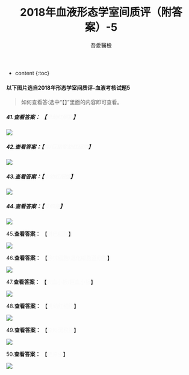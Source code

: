 ﻿---
layout: post
title:  "2018年血液形态学室间质评（附答案）-5"
categories: 室间质评
tags: 形态学 血液
author: 吾愛醫檢
---

* content
{:toc}
#### 以下图片选自2018年形态学室间质评-血液考核试题5
> 如何查看答:选中“【】”里面的内容即可查看。

##### 41.查看答案： 【<font color="#FAFAFA">早幼红细胞</font>】

![](http://m.qpic.cn/psb?/V10ERWVs2gqn6Q/VV4FZu1nBwiYdwhvbFgyYvhS77esqWsong6eLV1L*80!/b/dIMAAAAAAAAA&bo=4gI4AgAAAAADB*g!&rf=viewer_4)




##### 42.查看答案：【<font color="#FAFAFA">类/巨幼变幼红细胞</font>】

![](http://m.qpic.cn/psb?/V10ERWVs2gqn6Q/*U3OXEWegHcF6sUV6IT0rUAd9cAFx3fJgsECDMvYoRg!/b/dFYAAAAAAAAA&bo=WALBAQAAAAARF7o!&rf=viewer_4)

##### 43.查看答案：【<font color="#FAFAFA">中幼红细胞</font>】

![](http://m.qpic.cn/psb?/V10ERWVs2gqn6Q/wY*vXLvNDQjqYdGBjeMtdaYYfA15HEABR4CjQJ8S7sA!/b/dDYBAAAAAAAA&bo=vAKmAQAAAAARFzk!&rf=viewer_4)

##### 44.查看答案：【<font color="#FAFAFA">浆细胞</font>】

![](http://m.qpic.cn/psb?/V10ERWVs2gqn6Q/MHfrocr9Udm*L22bcp5ZGrHxWYdCL*cHutcwFaOr5Io!/b/dDUBAAAAAAAA&bo=9gI5AgAAAAADR60!&rf=viewer_4)

45.**查看答案：** 【<font color="#FAFAFA">淋巴细胞</font>】
 
![](http://m.qpic.cn/psb?/V10ERWVs2gqn6Q/DsOv0hAww0Eea4FemHFcC5bkvFkzVg2EpLKqhuUAOfg!/b/dDQBAAAAAAAA&bo=WALBAQAAAAARF7o!&rf=viewer_4)

46.**查看答案：** 【<font color="#FAFAFA">涂抹细胞/退化细胞蓝细胞</font>】
 
![](http://m.qpic.cn/psb?/V10ERWVs2gqn6Q/H7dd.G51Arn*yY1oGgS.EMCIHVyZ5dmavsx7tuVcnAI!/b/dDYBAAAAAAAA&bo=IAKZAQAAAAADN6g!&rf=viewer_4)

47.**查看答案：** 【<font color="#FAFAFA">大血小板/巨血小板</font>】
 
![](http://m.qpic.cn/psb?/V10ERWVs2gqn6Q/D1xJCaZoBVPKeP4TLIx.Eu8tUG.mFXbAbXmRxjxlgMo!/b/dDcBAAAAAAAA&bo=QgKhAQAAAAARF8A!&rf=viewer_4)

48.**查看答案：** 【<font color="#FAFAFA">晚幼红细胞</font>】
 
![](http://m.qpic.cn/psb?/V10ERWVs2gqn6Q/.6ushsvgtM8nu2Ldwbcl41SfHb3Kq6vA1P3R.pCtqyI!/b/dDABAAAAAAAA&bo=7AFxAQAAAAARF70!&rf=viewer_4)

49.**查看答案：** 【<font color="#FAFAFA">染料沉积物</font>】
 
![](http://m.qpic.cn/psb?/V10ERWVs2gqn6Q/v64jCPvcMvzSZm9D1aafUnDEQB*CfKlmuwzaUleivHU!/b/dFYBAAAAAAAA&bo=hALbAQAAAAARF3w!&rf=viewer_4)

50.**查看答案：** 【<font color="#FAFAFA">疟原虫</font>】
 
![](http://m.qpic.cn/psb?/V10ERWVs2gqn6Q/peqZdmjjqwVD9p*mDJnFwbE*5JBpW72gC7WMv6nBYso!/b/dDABAAAAAAAA&bo=.QI8AgAAAAADV7c!&rf=viewer_4)